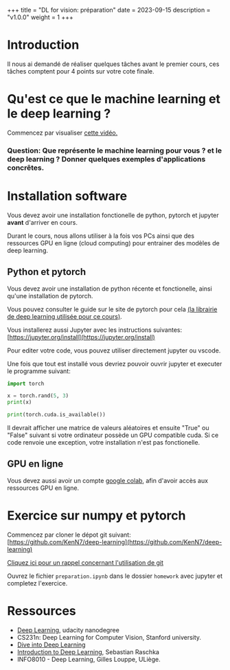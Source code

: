 +++
title = "DL for vision: préparation"
date = 2023-09-15
description = "v1.0.0"
weight = 1
+++

# Introduction

Il nous ai demandé de réaliser quelques tâches avant le premier cours,
ces tâches comptent pour 4 points sur votre cote finale.

<!-- install python, video konbini et exo math -->
<!-- Et petite phrase sur ce qu’est le deep learning -->

<!-- Devoir à faire le WK entre jour 2 et 3?
Devoir/rapport à rendre après ?
Interro/discussion quotidienne avant fin du labo -->

# Qu'est ce que le machine learning et le deep learning ?

Commencez par visualiser [cette vidéo.](https://twitter.com/ylecun/status/1310719484831969280)

### Question: Que représente le machine learning pour vous ? et le deep learning ? Donner quelques exemples d'applications concrêtes.


# Installation software

Vous devez avoir une installation fonctionelle de python, pytorch et jupyter
**avant** d'arriver en cours.

Durant le cours, nous allons utiliser à la fois vos PCs ainsi que des ressources
GPU en ligne (cloud computing) pour entrainer des modèles de deep learning.

## Python et pytorch
Vous devez avoir une installation de python récente et fonctionelle, ainsi
qu'une installation de pytorch.

Vous pouvez consulter le guide sur le site de pytorch pour cela [(la librairie de deep learning utilisée pour ce
cours)](https://pytorch.org/get-started/locally/).

Vous installerez aussi Jupyter avec les instructions suivantes: [https://jupyter.org/install](https://jupyter.org/install)

Pour editer votre code, vous pouvez utiliser directement jupyter ou vscode.

Une fois que tout est installé vous devriez pouvoir ouvrir jupyter et executer
le programme suivant:

```python
import torch

x = torch.rand(5, 3)
print(x)

print(torch.cuda.is_available())
```
Il devrait afficher une matrice de valeurs aléatoires et ensuite "True" ou 
"False" suivant si votre ordinateur possède un GPU compatible cuda. 
Si ce code renvoie une exception, votre installation n'est pas
fonctionelle.

## GPU en ligne

Vous devez aussi avoir un compte [google colab](https://colab.research.google.com/), afin d'avoir accès aux
ressources GPU en ligne.

# Exercice sur numpy et pytorch

Commencez par cloner le dépot git suivant: [https://github.com/KenN7/deep-learning](https://github.com/KenN7/deep-learning)

[Cliquez ici pour un rappel concernant l'utilisation de git](https://docs.github.com/en/desktop/contributing-and-collaborating-using-github-desktop/adding-and-cloning-repositories/cloning-and-forking-repositories-from-github-desktop)

Ouvrez le fichier `preparation.ipynb` dans le dossier `homework` avec jupyter et completez l'exercice.


# Ressources
- [Deep Learning](https://www.udacity.com/course/deep-learning-nanodegree--nd101), udacity nanodegree
 - CS231n: Deep Learning for Computer Vision, Stanford university.
- [Dive into Deep Learning](https://d2l.ai/)
- [Introduction to Deep
  Learning](https://sebastianraschka.com/blog/2021/dl-course.html), Sebastian Raschka 
- INFO8010 - Deep Learning, Gilles Louppe, ULiège.
